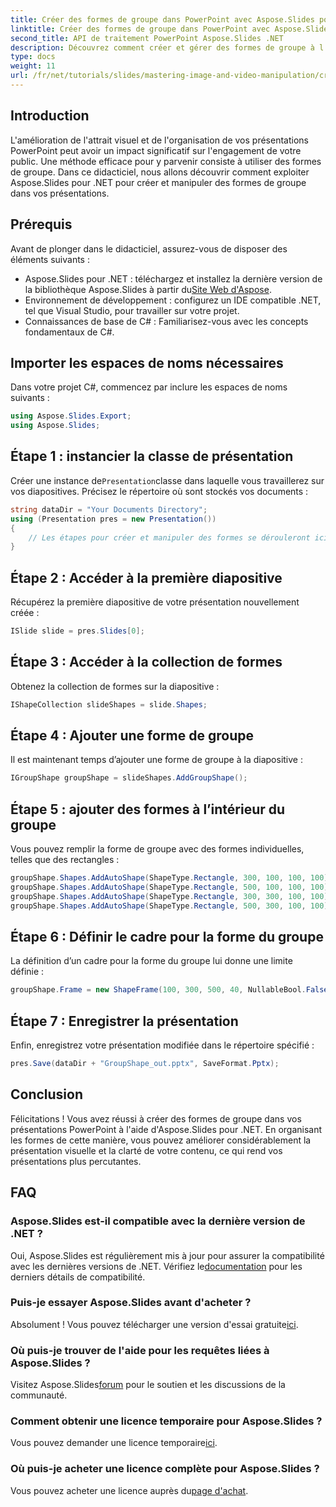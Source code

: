 ```yaml
---
title: Créer des formes de groupe dans PowerPoint avec Aspose.Slides pour .NET
linktitle: Créer des formes de groupe dans PowerPoint avec Aspose.Slides pour .NET
second_title: API de traitement PowerPoint Aspose.Slides .NET
description: Découvrez comment créer et gérer des formes de groupe à l'aide d'Aspose.Slides pour .NET. Ce guide complet fournit des instructions claires, étape par étape.
type: docs
weight: 11
url: /fr/net/tutorials/slides/mastering-image-and-video-manipulation/create-group-shapes/
---
```

## Introduction

L'amélioration de l'attrait visuel et de l'organisation de vos présentations PowerPoint peut avoir un impact significatif sur l'engagement de votre public. Une méthode efficace pour y parvenir consiste à utiliser des formes de groupe. Dans ce didacticiel, nous allons découvrir comment exploiter Aspose.Slides pour .NET pour créer et manipuler des formes de groupe dans vos présentations.

## Prérequis

Avant de plonger dans le didacticiel, assurez-vous de disposer des éléments suivants :

-  Aspose.Slides pour .NET : téléchargez et installez la dernière version de la bibliothèque Aspose.Slides à partir du[Site Web d'Aspose](https://releases.aspose.com/slides/net/).
- Environnement de développement : configurez un IDE compatible .NET, tel que Visual Studio, pour travailler sur votre projet.
- Connaissances de base de C# : Familiarisez-vous avec les concepts fondamentaux de C#.


## Importer les espaces de noms nécessaires

Dans votre projet C#, commencez par inclure les espaces de noms suivants :

```csharp
using Aspose.Slides.Export;
using Aspose.Slides;
```

## Étape 1 : instancier la classe de présentation

 Créer une instance de`Presentation`classe dans laquelle vous travaillerez sur vos diapositives. Précisez le répertoire où sont stockés vos documents :

```csharp
string dataDir = "Your Documents Directory";
using (Presentation pres = new Presentation())
{
    // Les étapes pour créer et manipuler des formes se dérouleront ici
}
```

## Étape 2 : Accéder à la première diapositive

Récupérez la première diapositive de votre présentation nouvellement créée :

```csharp
ISlide slide = pres.Slides[0];
```

## Étape 3 : Accéder à la collection de formes

Obtenez la collection de formes sur la diapositive :

```csharp
IShapeCollection slideShapes = slide.Shapes;
```

## Étape 4 : Ajouter une forme de groupe

Il est maintenant temps d’ajouter une forme de groupe à la diapositive :

```csharp
IGroupShape groupShape = slideShapes.AddGroupShape();
```

## Étape 5 : ajouter des formes à l’intérieur du groupe

Vous pouvez remplir la forme de groupe avec des formes individuelles, telles que des rectangles :

```csharp
groupShape.Shapes.AddAutoShape(ShapeType.Rectangle, 300, 100, 100, 100); // Forme 1
groupShape.Shapes.AddAutoShape(ShapeType.Rectangle, 500, 100, 100, 100); // Forme 2
groupShape.Shapes.AddAutoShape(ShapeType.Rectangle, 300, 300, 100, 100); // Forme 3
groupShape.Shapes.AddAutoShape(ShapeType.Rectangle, 500, 300, 100, 100); // Forme 4
```

## Étape 6 : Définir le cadre pour la forme du groupe

La définition d’un cadre pour la forme du groupe lui donne une limite définie :

```csharp
groupShape.Frame = new ShapeFrame(100, 300, 500, 40, NullableBool.False, NullableBool.False, 0);
```

## Étape 7 : Enregistrer la présentation

Enfin, enregistrez votre présentation modifiée dans le répertoire spécifié :

```csharp
pres.Save(dataDir + "GroupShape_out.pptx", SaveFormat.Pptx);
```

## Conclusion

Félicitations ! Vous avez réussi à créer des formes de groupe dans vos présentations PowerPoint à l'aide d'Aspose.Slides pour .NET. En organisant les formes de cette manière, vous pouvez améliorer considérablement la présentation visuelle et la clarté de votre contenu, ce qui rend vos présentations plus percutantes.

## FAQ

### Aspose.Slides est-il compatible avec la dernière version de .NET ?

 Oui, Aspose.Slides est régulièrement mis à jour pour assurer la compatibilité avec les dernières versions de .NET. Vérifiez le[documentation](https://reference.aspose.com/slides/net/) pour les derniers détails de compatibilité.

### Puis-je essayer Aspose.Slides avant d'acheter ?

 Absolument ! Vous pouvez télécharger une version d'essai gratuite[ici](https://releases.aspose.com/).

### Où puis-je trouver de l'aide pour les requêtes liées à Aspose.Slides ?

 Visitez Aspose.Slides[forum](https://forum.aspose.com/c/slides/11) pour le soutien et les discussions de la communauté.

### Comment obtenir une licence temporaire pour Aspose.Slides ?

 Vous pouvez demander une licence temporaire[ici](https://purchase.aspose.com/temporary-license/).

### Où puis-je acheter une licence complète pour Aspose.Slides ?

 Vous pouvez acheter une licence auprès du[page d'achat](https://purchase.aspose.com/buy).
